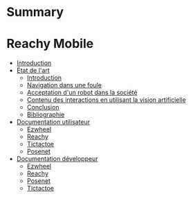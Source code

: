 # Summary

Reachy Mobile
======


- [Introduction](index.md)
- [État de l'art](eda/eda.md)
  - [Introduction](eda/introduction.md)
  - [Navigation dans une foule](eda/navigation-dans-une-foule.md)
  - [Acceptation d'un robot dans la société](eda/acceptation-d-un-robot-dans-la-societe.md)
  - [Contenu des interactions en utilisant la vision artificielle](eda/contenu-des-interactions-en-utilisant-la-vision-artif-cielle.md)
  - [Conclusion](eda/conclusion.md)
  - [Bibliographie](eda/bibliographie.md)
- [Documentation utilisateur](user.md)
  - [Ezwheel](ezwheel/ezwheel.md)
  - [Reachy](reachy/reachy.md)
  - [Tictactoe](reachy/tictactoe.md)
  - [Posenet](reachy/poseNet_user.md)
- [Documentation développeur](developer.md)
  - [Ezwheel](ezwheel/ezwheel_dev.md)
  - [Reachy](reachy/reachy_dev.md)
  - [Posenet](reachy/poseNet_dev.md)
  - [Tictactoe](reachy/tictactoe_dev.md)